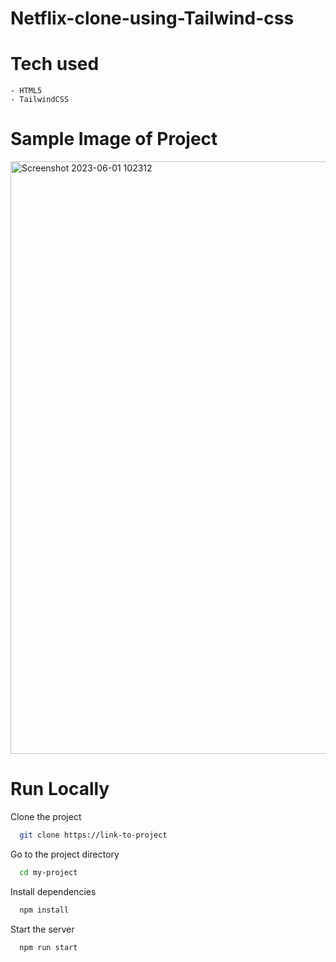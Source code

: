 # Netflix-clone-using-Tailwind-css

# Tech used 
```
- HTML5
- TailwindCSS
```
# Sample Image of Project




<img width="948" alt="Screenshot 2023-06-01 102312" src="https://github.com/Ajitkumar-25/Netflix-clone-using-Tailwind-css/assets/98700726/06014433-720a-4589-ba90-6c32d63ce9e2">

# Run Locally

Clone the project

```bash
  git clone https://link-to-project
```

Go to the project directory

```bash
  cd my-project
```

Install dependencies

```bash
  npm install
```

Start the server

```bash
  npm run start
```


